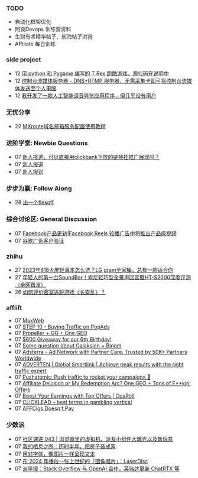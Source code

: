 ### TODO
-  自动化框架优化
-  阿良Devops 训练营资料
-  生财有术精华帖子、航海帖子浏览
-  Affiliate 每日训练

### side project
<!-- sideproject:START -->
-  12 [用 python 和 Pygame 编写的 T Rex 跑酷游戏。源代码在说明中](https://www.youtube.com/watch?v=pZySIXSelCA)
-  12 [控制台流媒体服务器 - DNS+RTMP 服务器，无需采集卡即可将控制台流媒体发送至个人电脑](https://github.com/Aioros/console-streaming-server)
-  12 [我开发了一款人工智能语音导览应用程序，但几乎没有用户](https://www.reddit.com/r/SideProject/comments/18gpp0e/ive_built_an_ai_audio_tour_app_but_have_almost_no/)<!-- sideproject:END -->


### 无忧分享
<!-- ruyo:START -->
-  22 [MXroute域名邮箱服务配置使用教程](https://51.ruyo.net/18648.html)<!-- ruyo:END -->

### 进阶学堂: Newbie Questions
<!-- advertcn1:START -->
-  07 [新人报道，可以直接用clickbank下放的链接挂推广展现吗？](https://www.advertcn.com/thread-114914-1-1.html)
-  07 [新人报道](https://www.advertcn.com/thread-114912-1-1.html)
-  07 [新人报到](https://www.advertcn.com/thread-114906-1-1.html)<!-- advertcn1:END -->

### 步步为赢: Follow Along
<!-- advertcn2:START -->
-  28 [出一个flexoff](https://www.advertcn.com/thread-114847-1-1.html)<!-- advertcn2:END -->

### 综合讨论区: General Discussion
<!-- advertcn3:START -->
-  07 [Facebook产品更新|Facebook Reels 轮播广告中将推出产品级视频](https://www.advertcn.com/thread-114911-1-1.html)
-  07 [谷歌广告客户验证](https://www.advertcn.com/thread-114907-1-1.html)<!-- advertcn3:END -->


### zhihu
<!-- zhihu:START -->
-  27 [2023年618大屏轻薄本怎么选？LG gram全家桶，总有一款适合你](http://zhuanlan.zhihu.com/p/632641888?utm_campaign=rss&utm_medium=rss&utm_source=rss&utm_content=title)
-  27 [年轻人的第一台SoundBar！索尼轻巧型全景声回音壁HT-S2000深度评测（全网首发）](http://zhuanlan.zhihu.com/p/630990296?utm_campaign=rss&utm_medium=rss&utm_source=rss&utm_content=title)
-  26 [如何评价密室逃脱游戏《长安乱》？](http://www.zhihu.com/question/563950552/answer/3045961312?utm_campaign=rss&utm_medium=rss&utm_source=rss&utm_content=title)<!-- zhihu:END -->

### afflift
<!-- afflift:START -->
-  07 [MaxWeb](https://afflift.com/f/threads/maxweb.6507/)
-  07 [STEP 10 - Buying Traffic on PopAds](https://afflift.com/f/threads/step-10-buying-traffic-on-popads.12321/)
-  07 [Propeller + GG + One GEO](https://afflift.com/f/threads/propeller-gg-one-geo.12860/)
-  07 [$600 Giveaway for our 6th Birthday!](https://afflift.com/f/threads/600-giveaway-for-our-6th-birthday.13055/)
-  07 [Some question  about Galaksion + Binom](https://afflift.com/f/threads/some-question-about-galaksion-binom.13085/)
-  07 [Adsterra - Ad Network with Partner Care. Trusted by 50K+ Partners Worldwide](https://afflift.com/f/threads/adsterra-ad-network-with-partner-care-trusted-by-50k-partners-worldwide.4462/)
-  07 [ADVERTEN | Global Smartlink | Achieve peak results with the right traffic expert](https://afflift.com/f/threads/adverten-global-smartlink-achieve-peak-results-with-the-right-traffic-expert.7526/)
-  07 [Pushatomic: Push traffic to rocket your campaigns 🚀](https://afflift.com/f/threads/pushatomic-push-traffic-to-rocket-your-campaigns-%F0%9F%9A%80.13084/)
-  07 [Affiliate Delusion or My Redemption Arc? One GEO + Tons of F**kin&#39; Offers](https://afflift.com/f/threads/affiliate-delusion-or-my-redemption-arc-one-geo-tons-of-f-kin-offers.13035/)
-  07 [Boost Your Earnings with Top Offers | CpaRoll](https://afflift.com/f/threads/boost-your-earnings-with-top-offers-cparoll.13078/)
-  07 [CLICKLEAD – best terms in gambling vertical](https://afflift.com/f/threads/clicklead-%E2%80%93-best-terms-in-gambling-vertical.7194/)
-  07 [AFFCigs Doesn&#39;t Pay](https://afflift.com/f/threads/affcigs-doesnt-pay.13082/)<!-- afflift:END -->

### 少数派
<!-- sspai:START -->
-  07 [社区速递 043 | 浏览器里的虚拟机、派友小组件大曝光以及新玩意](https://sspai.com/post/88607)
-  07 [我的栖息之所：历时半年，把房子装成家](https://sspai.com/post/88391)
-  07 [用对字体，像图片一样呈现文本](https://sspai.com/post/76990)
-  07 [在 2024 年播放一张上世纪的「图像唱片」：LaserDisc](https://sspai.com/post/88519)
-  07 [派早报：Stack Overflow 与 OpenAI 合作，英伟达更新 ChatRTX 等](https://sspai.com/post/88593)<!-- sspai:END -->
